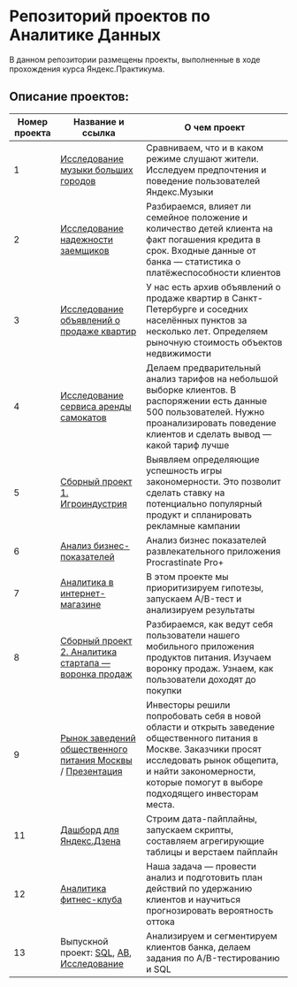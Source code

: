 # Репозиторий проектов по Аналитике Данных


В данном репозитории размещены проекты, выполненные в ходе прохождения курса Яндекс.Практикума.

## Описание проектов:
| Номер проекта | Название и ссылка | О чем проект                                                     |
|---------------|-------------------|------------------------------------------------------------------|
|1              |[Исследование музыки больших городов](https://github.com/Gurgurana/Data_Analyst/tree/main/01_%D0%AF%D0%BD%D0%B4%D0%B5%D0%BA%D1%81_%D0%9C%D1%83%D0%B7%D1%8B%D0%BA%D0%B0)|Сравниваем, что и в каком режиме слушают жители. Исследуем предпочтения и поведение пользователей Яндекс.Музыки|
|2              |[Исследование надежности заемщиков](https://github.com/Gurgurana/Data_Analyst/tree/main/02_%D0%98%D1%81%D1%81%D0%BB%D0%B5%D0%B4%D0%BE%D0%B2%D0%B0%D0%BD%D0%B8%D0%B5_%D0%BD%D0%B0%D0%B4%D1%91%D0%B6%D0%BD%D0%BE%D1%81%D1%82%D0%B8_%D0%B7%D0%B0%D1%91%D0%BC%D1%89%D0%B8%D0%BA%D0%BE%D0%B2)|Разбираемся, влияет ли семейное положение и количество детей клиента на факт погашения кредита в срок. Входные данные от банка — статистика о платёжеспособности клиентов|
|3              |[Исследование объявлений о продаже квартир](https://github.com/Gurgurana/Data_Analyst/tree/main/03_%D0%98%D1%81%D1%81%D0%BB%D0%B5%D0%B4%D0%BE%D0%B2%D0%B0%D0%BD%D0%B8%D0%B5_%D0%AF%D0%BD%D0%B4%D0%B5%D0%BA%D1%81_%D0%9D%D0%B5%D0%B4%D0%B2%D0%B8%D0%B6%D0%B8%D0%BC%D0%BE%D1%81%D1%82%D1%8C)| У нас есть архив объявлений о продаже квартир в Санкт-Петербурге и соседних населённых пунктов за несколько лет. Определяем рыночную стоимость объектов недвижимости|
|4              |[Исследование сервиса аренды самокатов](https://github.com/Gurgurana/Data_Analyst/tree/main/04_%D0%98%D1%81%D1%81%D0%BB%D0%B5%D0%B4%D0%BE%D0%B2%D0%B0%D0%BD%D0%B8%D0%B5%20%D1%81%D0%B5%D1%80%D0%B2%D0%B8%D1%81%D0%B0_%D0%B0%D1%80%D0%B5%D0%BD%D0%B4%D1%8B_%D1%81%D0%B0%D0%BC%D0%BE%D0%BA%D0%B0%D1%82%D0%BE%D0%B2)|Делаем предварительный анализ тарифов на небольшой выборке клиентов. В распоряжении есть данные 500 пользователей. Нужно проанализировать поведение клиентов и сделать вывод — какой тариф лучше|
|5              |[Сборный проект 1. Игроиндустрия](https://github.com/Gurgurana/Data_Analyst/tree/main/05_%D0%98%D0%B3%D1%80%D0%BE%D0%B8%D0%BD%D0%B4%D1%83%D1%81%D1%82%D1%80%D0%B8%D1%8F)|Выявляем определяющие успешность игры закономерности. Это позволит сделать ставку на потенциально популярный продукт и спланировать рекламные кампании|
|6              |[Анализ бизнес-показателей](https://github.com/Gurgurana/Data_Analyst/tree/main/06_%D0%90%D0%BD%D0%B0%D0%BB%D0%B8%D0%B7%20%D1%80%D0%B0%D0%B7%D0%B2%D0%BB%D0%B5%D0%BA%D0%B0%D1%82%D0%B5%D0%BB%D1%8C%D0%BD%D0%BE%D0%B3%D0%BE%20%D0%BF%D1%80%D0%B8%D0%BB%D0%BE%D0%B6%D0%B5%D0%BD%D0%B8%D1%8F)|Анализ бизнес показателей развлекательного приложения Procrastinate Pro+|
|7              |[Аналитика в интернет-магазине](https://github.com/Gurgurana/Data_Analyst/tree/main/07_%D0%9F%D1%80%D0%B8%D0%BD%D1%8F%D1%82%D0%B8%D0%B5%20%D1%80%D0%B5%D1%88%D0%B5%D0%BD%D0%B8%D0%B9%20%D0%B2%20%D0%B1%D0%B8%D0%B7%D0%BD%D0%B5%D1%81%D0%B5)|В этом проекте мы приоритизируем гипотезы, запускаем A/B-тест и анализируем результаты|
|8             |[Сборный проект 2. Аналитика стартапа — воронка продаж](https://github.com/Gurgurana/Data_Analyst/tree/main/08_%D0%9C%D0%BE%D0%B1%D0%B8%D0%BB%D1%8C%D0%BD%D0%BE%D0%B5_%D0%BF%D1%80%D0%B8%D0%BB%D0%BE%D0%B6%D0%B5%D0%BD%D0%B8%D0%B5)|Разбираемся, как ведут себя пользователи нашего мобильного приложения продуктов питания. Изучаем воронку продаж. Узнаем, как пользователи доходят до покупки|
|9              |[Рынок заведений общественного питания Москвы]() / [Презентация](https://github.com/Gurgurana/Data-Analyst/blob/main/%D0%90%D0%BD%D0%B0%D0%BB%D0%B8%D0%B7%20%D1%80%D1%8B%D0%BD%D0%BA%D0%B0%20%D0%BE%D0%B1%D1%89%D0%B5%D0%BF%D0%B8%D1%82%D0%B0/%D0%9F%D1%80%D0%B5%D0%B7%D0%B5%D0%BD%D1%82%D0%B0%D1%86%D0%B8%D1%8F%20%D0%9E%D0%B1%D1%89%D0%B5%D0%BF%D0%B8%D1%82.pdf)|Инвесторы решили попробовать себя в новой области и открыть заведение общественного питания в Москве. Заказчики просят исследовать рынок общепита, и найти закономерности, которые помогут в выборе подходящего инвесторам места.|
|11             |[Дашборд для Яндекс.Дзена]()|Строим дата-пайплайны, запускаем скрипты, составляем агрегирующие таблицы и верстаем пайплайн|
|12             |[Аналитика фитнес-клуба]()|Наша задача — провести анализ и подготовить план действий по удержанию клиентов и научиться прогнозировать вероятность оттока|
|13             |Выпускной проект: [SQL](), [AB](), [Исследование]()|Анализируем и сегментируем клиентов банка, делаем задания по A/B-тестированию и SQL|
